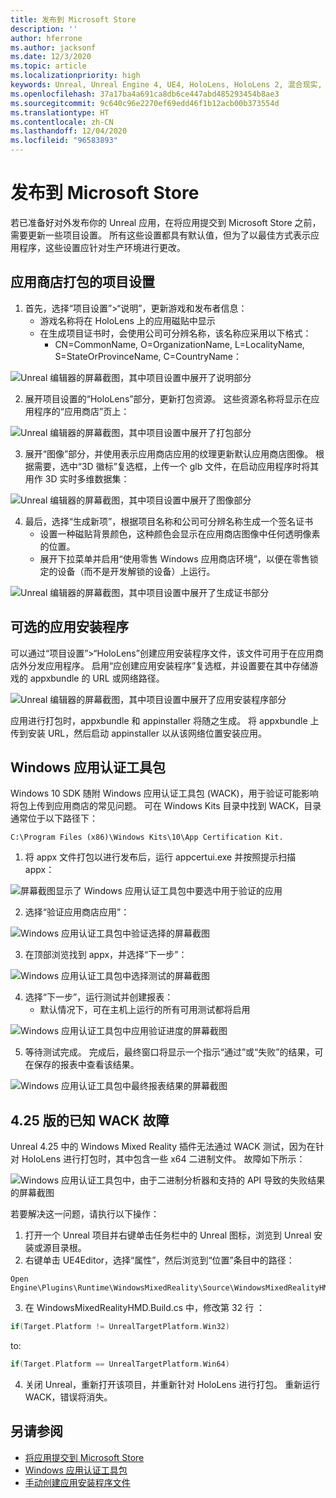 ```yaml
---
title: 发布到 Microsoft Store
description: ''
author: hferrone
ms.author: jacksonf
ms.date: 12/3/2020
ms.topic: article
ms.localizationpriority: high
keywords: Unreal, Unreal Engine 4, UE4, HoloLens, HoloLens 2, 混合现实, 开发, 文档, 指南, 功能, 混合现实头戴显示设备, windows 混合现实头戴显示设备, 虚拟现实头戴显示设备, 发布, 分发, Microsoft Store
ms.openlocfilehash: 37a17ba4a691ca8db6ce447abd485293454b8ae3
ms.sourcegitcommit: 9c640c96e2270ef69edd46f1b12acb00b373554d
ms.translationtype: HT
ms.contentlocale: zh-CN
ms.lasthandoff: 12/04/2020
ms.locfileid: "96583893"
---
```

# <a name="publishing-to-the-microsoft-store"></a>发布到 Microsoft Store

若已准备好对外发布你的 Unreal 应用，在将应用提交到 Microsoft Store 之前，需要更新一些项目设置。 所有这些设置都具有默认值，但为了以最佳方式表示应用程序，这些设置应针对生产环境进行更改。

## <a name="project-settings-for-the-store-packaging"></a>应用商店打包的项目设置

1. 首先，选择“项目设置”>“说明”，更新游戏和发布者信息： 
    * 游戏名称将在 HoloLens 上的应用磁贴中显示
    * 在生成项目证书时，会使用公司可分辨名称，该名称应采用以下格式： 
        * CN=CommonName, O=OrganizationName, L=LocalityName, S=StateOrProvinceName, C=CountryName：

![Unreal 编辑器的屏幕截图，其中项目设置中展开了说明部分](images/unreal-publishing-img-01.png)

2. 展开项目设置的“HoloLens”部分，更新打包资源。  这些资源名称将显示在应用程序的“应用商店”页上：

![Unreal 编辑器的屏幕截图，其中项目设置中展开了打包部分](images/unreal-publishing-img-02.png)

3. 展开“图像”部分，并使用表示应用商店应用的纹理更新默认应用商店图像。  根据需要，选中“3D 徽标”复选框，上传一个 glb 文件，在启动应用程序时将其用作 3D 实时多维数据集：

![Unreal 编辑器的屏幕截图，其中项目设置中展开了图像部分](images/unreal-publishing-img-03.png)

4. 最后，选择“生成新项”，根据项目名称和公司可分辨名称生成一个签名证书  
    * 设置一种磁贴背景颜色，这种颜色会显示在应用商店图像中任何透明像素的位置。
    * 展开下拉菜单并启用“使用零售 Windows 应用商店环境”，以便在零售锁定的设备（而不是开发解锁的设备）上运行。

![Unreal 编辑器的屏幕截图，其中项目设置中展开了生成证书部分](images/unreal-publishing-img-04.png)

## <a name="optional-app-installer"></a>可选的应用安装程序

可以通过“项目设置”>“HoloLens”创建应用安装程序文件，该文件可用于在应用商店外分发应用程序。  启用“应创建应用安装程序”复选框，并设置要在其中存储游戏的 appxbundle 的 URL 或网络路径。  

![Unreal 编辑器的屏幕截图，其中项目设置中展开了应用安装程序部分](images/unreal-publishing-img-05.png)

应用进行打包时，appxbundle 和 appinstaller 将随之生成。  将 appxbundle 上传到安装 URL，然后启动 appinstaller 以从该网络位置安装应用。

## <a name="windows-app-certification-kit"></a>Windows 应用认证工具包

Windows 10 SDK 随附 Windows 应用认证工具包 (WACK)，用于验证可能影响将包上传到应用商店的常见问题。  可在 Windows Kits 目录中找到 WACK，目录通常位于以下路径下： 

```
C:\Program Files (x86)\Windows Kits\10\App Certification Kit.
```

1. 将 appx 文件打包以进行发布后，运行 appcertui.exe 并按照提示扫描 appx：

![屏幕截图显示了 Windows 应用认证工具包中要选中用于验证的应用](images/unreal-publishing-img-06.png)

2. 选择“验证应用商店应用”：

![Windows 应用认证工具包中验证选择的屏幕截图](images/unreal-publishing-img-07.png)

3. 在顶部浏览找到 appx，并选择“下一步”：

![Windows 应用认证工具包中选择测试的屏幕截图](images/unreal-publishing-img-08.png)

4. 选择“下一步”，运行测试并创建报表：
    * 默认情况下，可在主机上运行的所有可用测试都将启用

![Windows 应用认证工具包中应用验证进度的屏幕截图](images/unreal-publishing-img-09.png)

5. 等待测试完成。 完成后，最终窗口将显示一个指示“通过”或“失败”的结果，可在保存的报表中查看该结果。

![Windows 应用认证工具包中最终报表结果的屏幕截图](images/unreal-publishing-img-10.png)

## <a name="known-wack-failure-with-425"></a>4\.25 版的已知 WACK 故障

Unreal 4.25 中的 Windows Mixed Reality 插件无法通过 WACK 测试，因为在针对 HoloLens 进行打包时，其中包含一些 x64 二进制文件。 故障如下所示：

![Windows 应用认证工具包中，由于二进制分析器和支持的 API 导致的失败结果的屏幕截图](images/unreal-publishing-img-11.png)

若要解决这一问题，请执行以下操作：
1. 打开一个 Unreal 项目并右键单击任务栏中的 Unreal 图标，浏览到 Unreal 安装或源目录根。
2. 右键单击 UE4Editor，选择“属性”，然后浏览到“位置”条目中的路径：

```
Open Engine\Plugins\Runtime\WindowsMixedReality\Source\WindowsMixedRealityHMD\WindowsMixedRealityHMD.Build.cs.
```

3. 在 WindowsMixedRealityHMD.Build.cs 中，修改第 32 行 ：

```cpp
if(Target.Platform != UnrealTargetPlatform.Win32)
```

to:

```cpp
if(Target.Platform == UnrealTargetPlatform.Win64)

```

4. 关闭 Unreal，重新打开该项目，并重新针对 HoloLens 进行打包。  重新运行 WACK，错误将消失。 

## <a name="see-also"></a>另请参阅
* [将应用提交到 Microsoft Store](../../distribute/submitting-an-app-to-the-microsoft-store.md)
* [Windows 应用认证工具包](https://developer.microsoft.com/windows/downloads/app-certification-kit)
* [手动创建应用安装程序文件](https://docs.microsoft.com/windows/msix/app-installer/how-to-create-appinstaller-file)